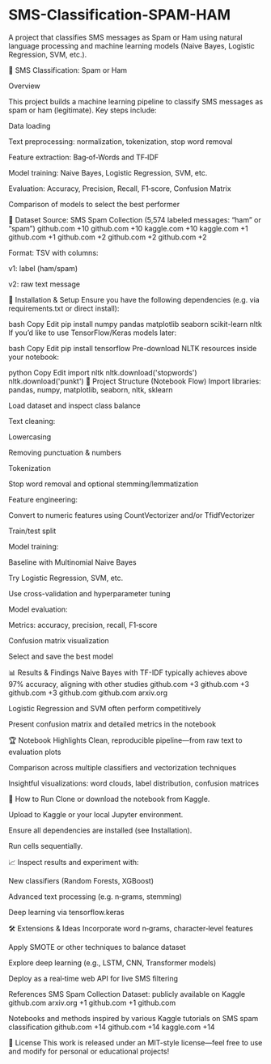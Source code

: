# SMS-Classification-SPAM-HAM
A project that classifies SMS messages as Spam or Ham using natural language processing and machine learning models (Naive Bayes, Logistic Regression, SVM, etc.).

📱 SMS Classification: Spam or Ham

Overview

This project builds a machine learning pipeline to classify SMS messages as spam or ham (legitimate). Key steps include:

Data loading

Text preprocessing: normalization, tokenization, stop word removal

Feature extraction: Bag‑of‑Words and TF‑IDF

Model training: Naive Bayes, Logistic Regression, SVM, etc.

Evaluation: Accuracy, Precision, Recall, F1‑score, Confusion Matrix

Comparison of models to select the best performer

📂 Dataset
Source: SMS Spam Collection (5,574 labeled messages: “ham” or “spam”) 
github.com
+10
github.com
+10
kaggle.com
+10
kaggle.com
+1
github.com
+1
github.com
+2
github.com
+2
github.com
+2

Format: TSV with columns:

v1: label (ham/spam)

v2: raw text message

🚧 Installation & Setup
Ensure you have the following dependencies (e.g. via requirements.txt or direct install):

bash
Copy
Edit
pip install numpy pandas matplotlib seaborn scikit-learn nltk
If you’d like to use TensorFlow/Keras models later:

bash
Copy
Edit
pip install tensorflow
Pre-download NLTK resources inside your notebook:

python
Copy
Edit
import nltk
nltk.download('stopwords')
nltk.download('punkt')
🧩 Project Structure (Notebook Flow)
Import libraries: pandas, numpy, matplotlib, seaborn, nltk, sklearn

Load dataset and inspect class balance

Text cleaning:

Lowercasing

Removing punctuation & numbers

Tokenization

Stop word removal and optional stemming/lemmatization

Feature engineering:

Convert to numeric features using CountVectorizer and/or TfidfVectorizer

Train/test split

Model training:

Baseline with Multinomial Naive Bayes

Try Logistic Regression, SVM, etc.

Use cross-validation and hyperparameter tuning

Model evaluation:

Metrics: accuracy, precision, recall, F1‑score

Confusion matrix visualization

Select and save the best model

📊 Results & Findings
Naive Bayes with TF-IDF typically achieves above 97% accuracy, aligning with other studies 
github.com
+3
github.com
+3
github.com
+3
github.com
github.com
arxiv.org

Logistic Regression and SVM often perform competitively

Present confusion matrix and detailed metrics in the notebook

🏆 Notebook Highlights
Clean, reproducible pipeline—from raw text to evaluation plots

Comparison across multiple classifiers and vectorization techniques

Insightful visualizations: word clouds, label distribution, confusion matrices

📌 How to Run
Clone or download the notebook from Kaggle.

Upload to Kaggle or your local Jupyter environment.

Ensure all dependencies are installed (see Installation).

Run cells sequentially.

📈 Inspect results and experiment with:

New classifiers (Random Forests, XGBoost)

Advanced text processing (e.g. n‑grams, stemming)

Deep learning via tensorflow.keras

🛠️ Extensions & Ideas
Incorporate word n‑grams, character‑level features

Apply SMOTE or other techniques to balance dataset

Explore deep learning (e.g., LSTM, CNN, Transformer models)

Deploy as a real‑time web API for live SMS filtering

References
SMS Spam Collection Dataset: publicly available on Kaggle 
github.com
arxiv.org
+1
github.com
+1
github.com

Notebooks and methods inspired by various Kaggle tutorials on SMS spam classification 
github.com
+14
github.com
+14
kaggle.com
+14

📄 License
This work is released under an MIT-style license—feel free to use and modify for personal or educational projects!

